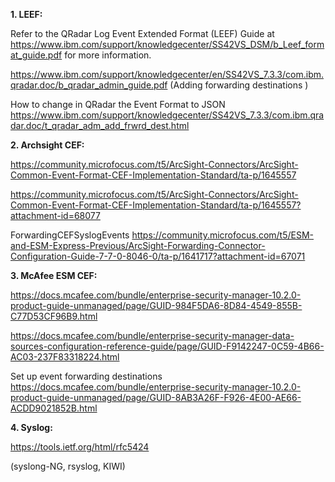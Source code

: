**1. LEEF:**

Refer to the QRadar Log Event Extended Format (LEEF) Guide at https://www.ibm.com/support/knowledgecenter/SS42VS_DSM/b_Leef_format_guide.pdf for more information.

https://www.ibm.com/support/knowledgecenter/en/SS42VS_7.3.3/com.ibm.qradar.doc/b_qradar_admin_guide.pdf
(Adding forwarding destinations )

How to change in QRadar the Event Format to JSON
https://www.ibm.com/support/knowledgecenter/SS42VS_7.3.3/com.ibm.qradar.doc/t_qradar_adm_add_frwrd_dest.html


**2. Archsight CEF:**

https://community.microfocus.com/t5/ArcSight-Connectors/ArcSight-Common-Event-Format-CEF-Implementation-Standard/ta-p/1645557

https://community.microfocus.com/t5/ArcSight-Connectors/ArcSight-Common-Event-Format-CEF-Implementation-Standard/ta-p/1645557?attachment-id=68077

ForwardingCEFSyslogEvents
https://community.microfocus.com/t5/ESM-and-ESM-Express-Previous/ArcSight-Forwarding-Connector-Configuration-Guide-7-7-0-8046-0/ta-p/1641717?attachment-id=67071


**3. McAfee ESM CEF:**

https://docs.mcafee.com/bundle/enterprise-security-manager-10.2.0-product-guide-unmanaged/page/GUID-984F5DA6-8D84-4549-855B-C77D53CF96B9.html

https://docs.mcafee.com/bundle/enterprise-security-manager-data-sources-configuration-reference-guide/page/GUID-F9142247-0C59-4B66-AC03-237F83318224.html

Set up event forwarding destinations
https://docs.mcafee.com/bundle/enterprise-security-manager-10.2.0-product-guide-unmanaged/page/GUID-8AB3A26F-F926-4E00-AE66-ACDD9021852B.html


**4. Syslog:**

https://tools.ietf.org/html/rfc5424 

(syslong-NG, rsyslog, KIWI)
